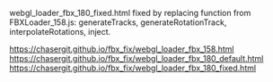 webgl_loader_fbx_180_fixed.html fixed by replacing function from FBXLoader_158.js: generateTracks, generateRotationTrack, interpolateRotations, inject.

https://chasergit.github.io/fbx_fix/webgl_loader_fbx_158.html
https://chasergit.github.io/fbx_fix/webgl_loader_fbx_180_default.html
https://chasergit.github.io/fbx_fix/webgl_loader_fbx_180_fixed.html
